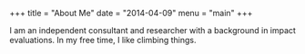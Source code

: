 +++
title = "About Me"
date = "2014-04-09"
menu = "main"
+++

I am an independent consultant and researcher with a background in impact evaluations.  In my free time, I like climbing things. 